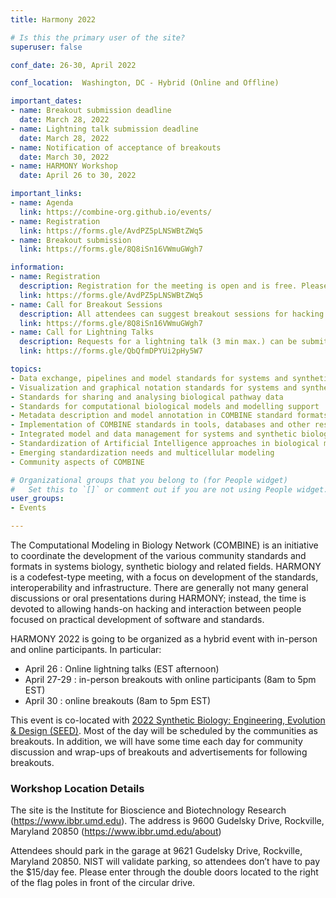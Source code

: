```yaml
---
title: Harmony 2022

# Is this the primary user of the site?
superuser: false

conf_date: 26-30, April 2022

conf_location:  Washington, DC - Hybrid (Online and Offline)

important_dates:
- name: Breakout submission deadline
  date: March 28, 2022
- name: Lightning talk submission deadline
  date: March 28, 2022
- name: Notification of acceptance of breakouts
  date: March 30, 2022
- name: HARMONY Workshop
  date: April 26 to 30, 2022

important_links:
- name: Agenda
  link: https://combine-org.github.io/events/
- name: Registration
  link: https://forms.gle/AvdPZ5pLNSWBtZWq5
- name: Breakout submission
  link: https://forms.gle/8Q8iSn16VWmuGWgh7

information:
- name: Registration
  description: Registration for the meeting is open and is free. Please register at https://forms.gle/AvdPZ5pLNSWBtZWq5 as soon as possible. This will help us plan the schedule and match your interests to the timing of the breakouts, etc. Note, only registered attendees will be sent information related to video conferencing links, etc.
  link: https://forms.gle/AvdPZ5pLNSWBtZWq5
- name: Call for Breakout Sessions
  description: All attendees can suggest breakout sessions for hacking and/or detailed discussions of certain aspects of one or several of the COMBINE standard(s), metadata and semantic annotations (format-specific or overarching), application and implementations of the COMBINE standards, or any other topic relevant for the COMBINE community. The topics for those breakout sessions, and the time slots which would suit their communities can be submitted via this form https://forms.gle/8Q8iSn16VWmuGWgh7. Note, breakout session organisers will be responsible for creating and hosting their own online sessions.
  link: https://forms.gle/8Q8iSn16VWmuGWgh7
- name: Call for Lightning Talks
  description: Requests for a lightning talk (3 min max.) can be submitted via https://forms.gle/QbQfmDPYUi2pHy5W7. Please use several forms if you want to submit abstracts on different topics. The submission deadline is outlined above. Talks will take place during the community session.
  link: https://forms.gle/QbQfmDPYUi2pHy5W7

topics:
- Data exchange, pipelines and model standards for systems and synthetic biology
- Visualization and graphical notation standards for systems and synthetic biology
- Standards for sharing and analysing biological pathway data
- Standards for computational biological models and modelling support
- Metadata description and model annotation in COMBINE standard formats
- Implementation of COMBINE standards in tools, databases and other resources
- Integrated model and data management for systems and synthetic biology
- Standardization of Artificial Intelligence approaches in biological modelling
- Emerging standardization needs and multicellular modeling
- Community aspects of COMBINE

# Organizational groups that you belong to (for People widget)
#   Set this to `[]` or comment out if you are not using People widget.
user_groups:
- Events

---
```

The Computational Modeling in Biology Network (COMBINE) is an initiative to coordinate the development of the various community standards and formats in systems biology, synthetic biology and related fields. HARMONY is a codefest-type meeting, with a focus on development of the standards, interoperability and infrastructure. There are generally not many general discussions or oral presentations during HARMONY; instead, the time is devoted to allowing hands-on hacking and interaction between people focused on practical development of software and standards.

HARMONY 2022 is going to be organized as a hybrid event with in-person and online participants. In particular:
  * April 26 : Online lightning talks (EST afternoon)
  * April 27-29 : in-person breakouts with online participants (8am to 5pm EST)
  * April 30 : online breakouts (8am to 5pm EST)

This event is co-located with [2022 Synthetic Biology: Engineering, Evolution & Design (SEED)](https://synbioconference.org/2022).
Most of the day will be scheduled by the communities as breakouts. In addition, we will have some time each day for community discussion and wrap-ups of breakouts and advertisements for following breakouts.

### **Workshop Location Details**
The site is the Institute for Bioscience and Biotechnology Research (https://www.ibbr.umd.edu).
The address is 9600 Gudelsky Drive, Rockville, Maryland 20850 (https://www.ibbr.umd.edu/about)
 
Attendees should park in the garage at 9621 Gudelsky Drive, Rockville, Maryland 20850.
NIST will validate parking, so attendees don’t have to pay the $15/day fee.
Please enter through the double doors located to the right of the flag poles in front of the circular drive.
